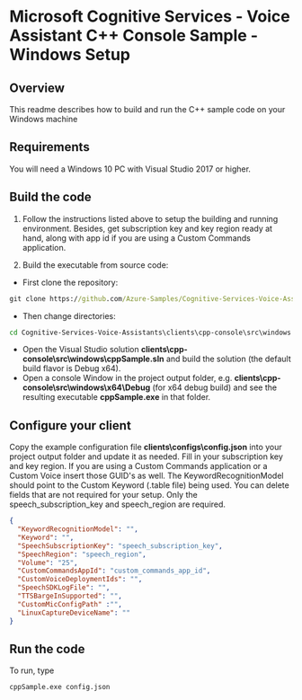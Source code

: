 # Microsoft Cognitive Services - Voice Assistant C++ Console Sample - Windows Setup

## Overview

This readme describes how to build and run the C++ sample code on your Windows machine

## Requirements

You will need a Windows 10 PC with Visual Studio 2017 or higher.

## Build the code

1. Follow the instructions listed above to setup the building and running environment. Besides, get subscription key and key region ready at hand, along with app id if you are using a Custom Commands application.

2. Build the executable from source code:
* First clone the repository:
```cmd
git clone https://github.com/Azure-Samples/Cognitive-Services-Voice-Assistants.git
```
* Then change directories:
```cmd
cd Cognitive-Services-Voice-Assistants\clients\cpp-console\src\windows
```
* Open the Visual Studio solution **clients\cpp-console\src\windows\cppSample.sln** and build the solution (the default build flavor is Debug x64).
* Open a console Window in the project output folder, e.g. **clients\cpp-console\src\windows\x64\Debug** (for x64 debug build) and see the resulting executable **cppSample.exe** in that folder.

## Configure your client

Copy the example configuration file **clients\configs\config.json** into your project output folder and update it as needed. Fill in your subscription key and key region. If you are using a Custom Commands application or a Custom Voice insert those GUID's as well. The KeywordRecognitionModel should point to the Custom Keyword (.table file) being used. You can delete fields that are not required for your setup. Only the speech_subscription_key and speech_region are required.
```json
{
  "KeywordRecognitionModel": "",
  "Keyword": "",
  "SpeechSubscriptionKey": "speech_subscription_key",
  "SpeechRegion": "speech_region",
  "Volume": "25",
  "CustomCommandsAppId": "custom_commands_app_id",
  "CustomVoiceDeploymentIds": "",
  "SpeechSDKLogFile": "",
  "TTSBargeInSupported": "",
  "CustomMicConfigPath" :"",
  "LinuxCaptureDeviceName": ""
}
```

## Run the code

To run, type
```cmd
cppSample.exe config.json
```
